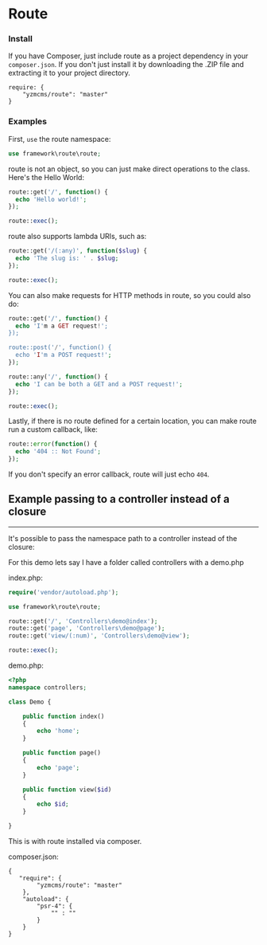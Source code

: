 Route
=====

### Install

If you have Composer, just include route as a project dependency in your `composer.json`. If you don't just install it by downloading the .ZIP file and extracting it to your project directory.

```
require: {
    "yzmcms/route": "master"
}
```

### Examples

First, `use` the route namespace:

```PHP
use framework\route\route;
```

route is not an object, so you can just make direct operations to the class. Here's the Hello World:

```PHP
route::get('/', function() {
  echo 'Hello world!';
});

route::exec();
```

route also supports lambda URIs, such as:

```PHP
route::get('/(:any)', function($slug) {
  echo 'The slug is: ' . $slug;
});

route::exec();
```

You can also make requests for HTTP methods in route, so you could also do:

```PHP
route::get('/', function() {
  echo 'I'm a GET request!';
});

route::post('/', function() {
  echo 'I'm a POST request!';
});

route::any('/', function() {
  echo 'I can be both a GET and a POST request!';
});

route::exec();
```

Lastly, if there is no route defined for a certain location, you can make route run a custom callback, like:

```PHP
route::error(function() {
  echo '404 :: Not Found';
});
```

If you don't specify an error callback, route will just echo `404`.


## Example passing to a controller instead of a closure
<hr>
It's possible to pass the namespace path to a controller instead of the closure:

For this demo lets say I have a folder called controllers with a demo.php

index.php:

```php
require('vendor/autoload.php');

use framework\route\route;

route::get('/', 'Controllers\demo@index');
route::get('page', 'Controllers\demo@page');
route::get('view/(:num)', 'Controllers\demo@view');

route::exec();
```

demo.php:

```php
<?php
namespace controllers;

class Demo {

    public function index()
    {
        echo 'home';
    }

    public function page()
    {
        echo 'page';
    }

    public function view($id)
    {
        echo $id;
    }

}
```

This is with route installed via composer.

composer.json:

```
{
   "require": {
        "yzmcms/route": "master"
    },
    "autoload": {
        "psr-4": {
            "" : ""
        }
    }
}
